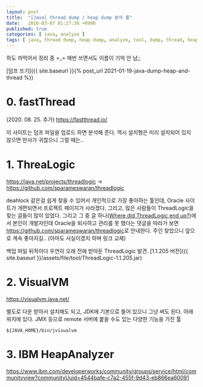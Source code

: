 ```yaml
---
layout: post
title:  "[Java] thread dump / heap dump 분석 툴"
date:   2016-03-07 01:27:36 +0900
published: true
categories: [ java, analyze ]
tags: [ java, thread dump, heap dump, analyze, tool, dump, thread, heap ]
---
```


하도 까먹어서 정리 중 =_= 매번 쓰면서도 이름이 기억 안 남;;

[덤프 뜨기]({{ site.baseurl }}{% post_url 2021-01-19-java-dump-heap-and-thread %})

# 0. fastThread

  (2020. 08. 25. 추가)
  <https://fastthread.io/>

  이 사이트는 덤프 파일을 업로드 하면 분석해 준다. 역시 설치형은 미리 설치되어 있지 않으면 만사가 귀찮으니 그럴 때는..

# 1. ThreaLogic

  <https://java.net/projects/threadlogic> -> <https://github.com/sparameswaran/threadlogic>

  deahlock 같은걸 쉽게 찾을 수 있어서 개인적으로 가장 좋아하는 툴인데, Oracle 사이트가 개편되면서 프로젝트 페이지가 사라졌다. 그리고, 많은 사람들이 ThreadLogic을 찾는 글들이 많이 있었다. 그리고 그 중 글 하나([Where did ThreadLogic end up?](https://community.oracle.com/thread/4052392))에서 본인이 개발자인데 Oracle을 퇴사하고 관리를 못 했다는 댓글을 따라가 보면 <https://github.com/sparameswaran/threadlogic>로 안내한다. 주인 찾았으니 앞으로 계속 좋아지길.. (아마도 사실이겠지 하며 링크 교체)

  백업 파일 뒤적이다 우연히 오래 전에 받아둔 ThreadLogic 발견. [1.1.205 버전]({{ site.baseurl }}/assets/file/tool/ThreadLogic-1.1.205.jar)

# 2. VisualVM

  <https://visualvm.java.net/>

  별도로 다운 받아서 설치해도 되고, JDK에 기본으로 들어 있으니 그냥 써도 된다. 아래 위치에 있다. JMX 등으로 remote 서버에 붙을 수도 있는 다양한 기능을 가진 툴

  ```
  ${JAVA_HOME}/bin/jvisualvm
  ```

# 3. IBM HeapAnalyzer

  <https://www.ibm.com/developerworks/community/groups/service/html/communityview?communityUuid=4544bafe-c7a2-455f-9d43-eb866ea60091>
